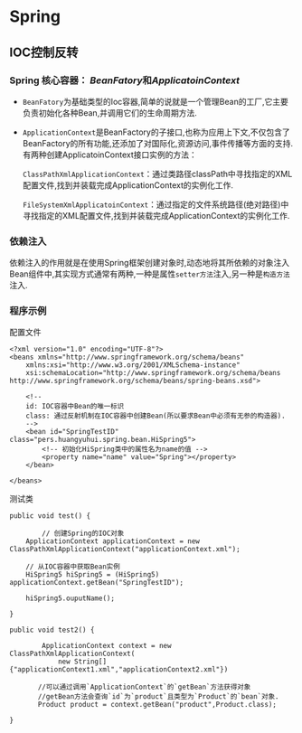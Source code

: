 # Spring
## IOC控制反转
### Spring 核心容器： *BeanFatory*和*ApplicatoinContext*

- `BeanFatory`为基础类型的Ioc容器,简单的说就是一个管理Bean的工厂,它主要负责初始化各种Bean,并调用它们的生命周期方法.

- `ApplicationContext`是BeanFactory的子接口,也称为应用上下文,不仅包含了BeanFactory的所有功能,还添加了对国际化,资源访问,事件传播等方面的支持.有两种创建ApplicatoinContext接口实例的方法：

     `ClassPathXmlApplicationContext`：通过类路径classPath中寻找指定的XML配置文件,找到并装载完成ApplicationContext的实例化工作.

     `FileSystemXmlApplicatoinContext`：通过指定的文件系统路径(绝对路径)中寻找指定的XML配置文件,找到并装载完成ApplicationContext的实例化工作.


### 依赖注入
依赖注入的作用就是在使用Spring框架创建对象时,动态地将其所依赖的对象注入Bean组件中,其实现方式通常有两种,一种是属性`setter方法`注入,另一种是`构造方法`注入.


### 程序示例

配置文件
```
<?xml version="1.0" encoding="UTF-8"?>
<beans xmlns="http://www.springframework.org/schema/beans"
	xmlns:xsi="http://www.w3.org/2001/XMLSchema-instance"
	xsi:schemaLocation="http://www.springframework.org/schema/beans http://www.springframework.org/schema/beans/spring-beans.xsd">
	
	<!--
	id: IOC容器中Bean的唯一标识
	class: 通过反射机制在IOC容器中创建Bean(所以要求Bean中必须有无参的构造器).
	-->
	<bean id="SpringTestID" class="pers.huangyuhui.spring.bean.HiSpring5">
		<!-- 初始化HiSpring类中的属性名为name的值 -->
		<property name="name" value="Spring"></property>
	</bean>

</beans>
```
测试类
```
public void test() {
		
        // 创建Spring的IOC对象
	ApplicationContext applicationContext = new ClassPathXmlApplicationContext("applicationContext.xml");

	// 从IOC容器中获取Bean实例
	HiSpring5 hiSpring5 = (HiSpring5) applicationContext.getBean("SpringTestID");
        
	hiSpring5.ouputName();

}

public void test2() {
		
        ApplicationContext context = new ClassPathXmlApplicationContext(
            new String[]{"applicationContext1.xml","applicationContext2.xml"})

       //可以通过调用`ApplicationContext`的`getBean`方法获得对象
       //getBean方法会查询`id`为`product`且类型为`Product`的`bean`对象.
       Product product = context.getBean("product",Product.class);

}

```	
